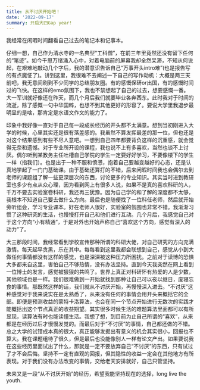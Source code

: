 ```yaml
---
title: 从不讨厌开始吧！
date: '2022-09-17'
summary: 开启大四Gap year!
---
```



我经常在闲暇时间翻看自己过去的笔记本和记事本。

仔细一想，自己作为清水寺的一名典型“工科僧”，在前三年里竟然还没有留下任何的“笔迹”。如今千思万绪涌入心中，对着电脑前的屏幕我却全然呆滞，不知从何说起，在艰难地敲动几个字后，我的潜意识告诉自己“万事开头intro难”(也是报告写的有点魔怔了)。讲到这里，我很难不去阐述一下自己的写作动机：大概是两三天前吧，我无意间刷到不少同学的总结朋友圈。有的感慨保研or出国，有的感慨时间过的飞快。在这样的emo氛围下，我也不禁想起了自己的过去，想要感慨一番。大一军训就好像还在昨天，而几个月后我们就要毕业各奔西东。此时我对于时间的流逝，除了感慨一句中华国粹，也想不到其他更好的形容了。要说大学里我退步最明显的是啥，那肯定是水语文作文的能力了。

印象中我好像一直对于自己每一段成长经历的开头都不太满意。想到当初刚进入大学的时候，心里其实还是很有落差感的。我虽然不算发挥最差的那一位，但也还是对这个结果感到有些不尽人意吧。一想到自己四年都要背负这样的沉重感，就会觉得无奈和遗憾。对于专业所开设的课程，我也说不上有多喜欢，当然也谈不上讨厌。偶尔听到某教务主任吐槽自己学院的学生一定要好好学习，不要像楼下的学生一样（指我们）。也是出于一种不服和愤懑，抱着自己要越变越好的心态，还是认真地学起了一门门基础课。由于基础还算打的不错，后来闲暇时间我也会偶尔去到老师的课题组了解一些更深层次的东西，讨论更多的专业知识。其实当时进到教研室也多少有点从众心理，因为看到网上有很多人说，如果不是真的喜欢科研的人，千万不要去实验室卷科研，我还再三犹豫。因为自己学的和了解的深度都不太够，我根本不知道自己要去做什么方向。最后也是随便找了一位科任老师，然后就开始旁听组会，学习专业课本。好在老师人很好，实验室的氛围也非常不错。我渐渐习惯了这种研究的生活，也慢慢打开自己和他们进行互动。几个月后，我感觉自己对于这个方向“小有精通”，于是对外也开始声称自己“喜欢这个方向，感觉有深入的动力”了。

大三那段时间，我经常看到学校宣传那种所谓的科研大佬，对自己研究的方向充满激情。每天起早贪黑，乐在其中。每每看到这里我都会联想到自己，感觉从小到大做任何事情都没有这样的感觉，也是深深被这种压力所困扰。之前对于读博的恐惧大多都来自这里，害怕自己不够热情，没有办法坚持。直到今天我突然在网上看到一位博士的发言，感觉被狠狠的共鸣了。世界上真正对科研怀有热爱的人是少数，其他领域也是一样。我们很难做到一开始就找到那种让自己可以夜以继日，废寝忘食的事情。那既然这样的话，我们就从不讨厌开始，再慢慢深入进去。“不讨厌”这种感觉对于我来说实在是太熟悉了，从来没有任何的事情会用开头来概括它的全部。即便是预测收益的蒙特卡洛算法，也会在同一个节点开始进行无数次的实践才能概括出这个节点真正的收益期望。其实很多时候生活的难题算法里面都可以有所显现，读算法有时也能读懂生活。我想了想，到目前为止自己所谓的“喜欢”，从来都是在经历过后才慢慢发觉的。而最后对于“不讨厌”的事情，自己都还做的不错。总之大学的试错成本真的很大，真正能够发掘出有意义的机会其实很小，回报也不算大。我在课题组待了很久，但是最后也没能像别人一样有论文产出。如果要说我在这些经历里面试出了什么，那就是一定不要放弃自己“不讨厌”的东西，只有试过了才不会后悔。坚持不一定有直观的回报，但其隐性的收益一定会在其他地方有所表现。对于我们没有办法改变的事情，交给老天安排就好，自己只管坚持。

未来又是一段“从不讨厌开始”的经历，希望我能坚持现在的选择，long live the youth.